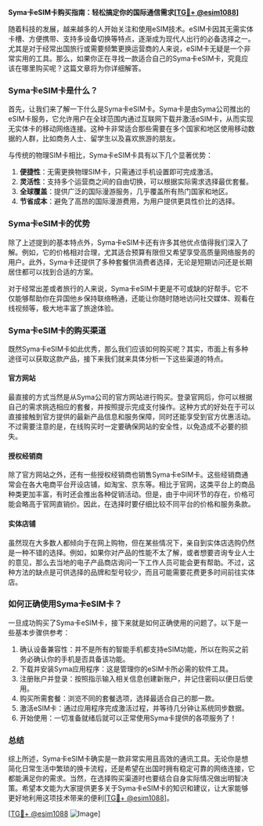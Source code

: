 **Syma卡eSIM卡购买指南：轻松搞定你的国际通信需求[[TG💪+ @esim1088](https://t.me/s/esim1088)]**

随着科技的发展，越来越多的人开始关注和使用eSIM技术。eSIM卡因其无需实体卡槽、方便携带、支持多设备切换等特点，逐渐成为现代人出行的必备选择之一。尤其是对于经常出国旅行或需要频繁更换运营商的人来说，eSIM卡无疑是一个非常实用的工具。那么，如果你正在寻找一款适合自己的Syma卡eSIM卡，究竟应该在哪里购买呢？这篇文章将为你详细解答。

### Syma卡eSIM卡是什么？

首先，让我们来了解一下什么是Syma卡eSIM卡。Syma卡是由Syma公司推出的eSIM卡服务，它允许用户在全球范围内通过互联网下载并激活eSIM卡，从而实现无实体卡的移动网络连接。这种卡非常适合那些需要在多个国家和地区使用移动数据的人群，比如商务人士、留学生以及喜欢旅游的朋友。

与传统的物理SIM卡相比，Syma卡eSIM卡具有以下几个显著优势：

1. **便捷性**：无需更换物理SIM卡，只需通过手机设置即可完成激活。
2. **灵活性**：支持多个运营商之间的自由切换，可以根据实际需求选择最优套餐。
3. **全球覆盖**：提供广泛的国际漫游服务，几乎覆盖所有热门国家和地区。
4. **节省成本**：避免了高昂的国际漫游费用，为用户提供更具性价比的选择。

### Syma卡eSIM卡的优势

除了上述提到的基本特点外，Syma卡eSIM卡还有许多其他优点值得我们深入了解。例如，它的价格相对合理，尤其适合预算有限但又希望享受高质量网络服务的用户。此外，Syma卡还提供了多种套餐供消费者选择，无论是短期访问还是长期居住都可以找到合适的方案。

对于经常出差或者旅行的人来说，Syma卡eSIM卡更是不可或缺的好帮手。它不仅能够帮助你在异国他乡保持联络畅通，还能让你随时随地访问社交媒体、观看在线视频等，极大地丰富了旅途体验。

### Syma卡eSIM卡的购买渠道

既然Syma卡eSIM卡如此优秀，那么我们应该如何购买呢？其实，市面上有多种途径可以获取这款产品，接下来我们就来具体分析一下这些渠道的特点。

#### 官方网站

最直接的方式当然是从Syma公司的官方网站进行购买。登录官网后，你可以根据自己的需求挑选相应的套餐，并按照提示完成支付操作。这种方式的好处在于可以直接接触到官方提供的最新产品信息和服务保障，同时还能享受到官方优惠活动。不过需要注意的是，在线购买时一定要确保网站的安全性，以免造成不必要的损失。

#### 授权经销商

除了官方网站之外，还有一些授权经销商也销售Syma卡eSIM卡。这些经销商通常会在各大电商平台开设店铺，如淘宝、京东等。相比于官网，这类平台上的商品种类更加丰富，有时还会推出各种促销活动。但是，由于中间环节的存在，价格可能会略高于官网直销价。因此，在选择时要仔细比较不同平台的价格和服务条款。

#### 实体店铺

虽然现在大多数人都倾向于在网上购物，但在某些情况下，亲自到实体店选购仍然是一种不错的选择。例如，如果你对产品的性能不太了解，或者想要咨询专业人士的意见，那么去当地的电子产品商店询问一下工作人员可能会更有帮助。不过，这种方法的缺点是可供选择的品牌和型号较少，而且可能需要花费更多时间前往实体店。

### 如何正确使用Syma卡eSIM卡？

一旦成功购买了Syma卡eSIM卡，接下来就是如何正确使用的问题了。以下是一些基本步骤供参考：

1. 确认设备兼容性：并不是所有的智能手机都支持eSIM功能，所以在购买之前务必确认你的手机是否具备该功能。
2. 下载并安装Syma应用程序：这是管理你的eSIM卡所必需的软件工具。
3. 注册账户并登录：按照指示输入相关信息创建新账户，并记住密码以便日后使用。
4. 购买所需套餐：浏览不同的套餐选项，选择最适合自己的那一款。
5. 激活eSIM卡：通过应用程序完成激活过程，并等待几分钟让系统同步数据。
6. 开始使用：一切准备就绪后就可以正常使用Syma卡提供的各项服务了！

### 总结

综上所述，Syma卡eSIM卡确实是一款非常实用且高效的通讯工具。无论你是想简化日常生活中繁琐的换卡流程，还是希望在出国时拥有稳定可靠的网络连接，它都能满足你的需求。当然，在选择购买渠道时也要结合自身实际情况做出明智决策。希望本文能为大家提供更多关于Syma卡eSIM卡的知识和建议，让大家能够更好地利用这项技术带来的便利[[TG💪+ @esim1088](https://t.me/s/esim1088)]。

[[TG💪+ @esim1088](https://t.me/s/esim1088) ![Image](https://i.postimg.cc/4NQfJmqS/Snipaste-2025-05-13-00-14-12.png)]